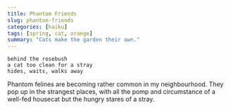 ```yaml
---
title: Phantom Friends
slug: phantom-friends
categories: [haiku]
tags: [spring, cat, orange]
summary: "Cats make the garden their own."
---
```


```
behind the rosebush
a cat too clean for a stray
hides, waits, walks away
```

Phantom felines are becoming rather common in my neighbourhood.
They pop up in the strangest places, with all the pomp and circumstance of a well-fed housecat but the hungry stares of a stray.
